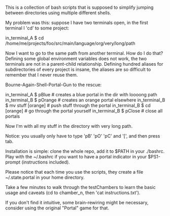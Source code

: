 This is a collection of bash scripts that is supposed to simplify jumping 
between directories using multiple different shells.

My problem was this: suppose I have two terminals open, in the first 
terminal I 'cd' to some project:

in_terminal_A $ cd /home/me/projects/foo/src/main/language/org/very/long/path

Now I want to go to the same path from another terminal. How do I do that?
Defining some global environment variables does not work, the two terminals 
are not in a parent-child relationship. Defining hundred aliases for 
subdirectories of every project is insane, the aliases are so difficult to
remember that I never reuse them.

Bourne-Again-Shell-Portal-Gun to the rescue:

in_terminal_A $ pBlue # creates a blue portal in the dir with loooong path
in_terminal_B $ pOrange # creates an orange portal elsewhere
in_terminal_B $ mv stuff \[orange\] # push stuff through the portal
in_terminal_B $ cd \[orange\] # go through the portal yourself
in_terminal_B $ pClose # close all portals

Now I'm with all my stuff in the directory with very long path.

Notice: you usually only have to type 'pB' 'pO' 'pC' and '[', and then
press tab.

Installation is simple: clone the whole repo, add it to $PATH in your
./bashrc. Play with the ~/.bashrc if you want to have a portal indicator
in your $PS1-prompt (instructions included).

Please notice that each time you use the scripts, they create a 
file ~/.state.portal in your home directory.

Take a few minutes to walk through the testChambers to learn the basic 
usage and caveats (cd to chamber_n, then 'cat instructions.txt').

If you don't find it intuitive, some brain-rewiring might be necessary,
consider using the original "Portal" game for that.
